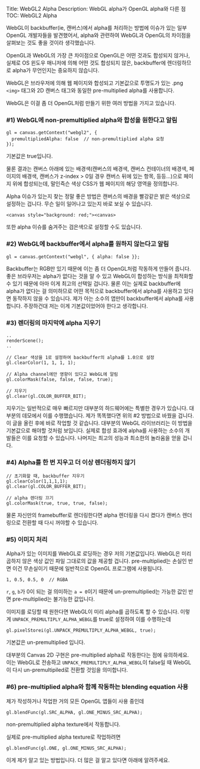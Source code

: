Title: WebGL2 Alpha
Description: WebGL alpha가 OpenGL alpha와 다른 점
TOC: WebGL2 Alpha


WebGL이 backbuffer(ie, 캔버스)에서 alpha를 처리하는 방법에 이슈가 있는 일부 OpenGL 개발자들을 발견했어서, alpha와 관련하여 WebGL과 OpenGL의 차이점을 살펴보는 것도 좋을 것이라 생각했습니다.

OpenGL과 WebGL의 가장 큰 차이점으로 OpenGL은 어떤 것과도 합성되지 않거나, 실제로 OS 윈도우 매니저에 의해 어떤 것도 합성되지 않은, backbuffer에 렌더링하므로 alpha가 무언인지는 중요하지 않습니다.

WebGL은 브라우저에 의해 웹 페이지와 합성되고 기본값으로 투명도가 있는 .png `<img>` 태그와 2D 캔버스 태그와 동일한 pre-multiplied alpha를 사용합니다.

WebGL은 이걸 좀 더 OpenGL처럼 만들기 위한 여러 방법을 가지고 있습니다.

### #1) WebGL에 non-premultiplied alpha와 합성을 원한다고 알림

    gl = canvas.getContext("webgl2", {
      premultipliedAlpha: false  // non-premultiplied alpha 요청
    });

기본값은 true입니다.

물론 결과는 캔버스 아래에 있는 배경색(캔버스의 배경색, 캔버스 컨테이너의 배경색, 페이지의 배경색, 캔버스가 z-index > 0일 경우 캔버스 뒤에 있는 항목, 등등...)으로 페이지 위에 합성되는데, 말인즉슨 색상 CSS가 웹 페이지의 해당 영역을 정의합니다.

Alpha 이슈가 있는지 찾는 정말 좋은 방법은 캔버스의 배경을 빨강같은 밝은 색상으로 설정하는 겁니다.
무슨 일이 일어나고 있는지 바로 보실 수 있습니다.

    <canvas style="background: red;"><canvas>

또한 alpha 이슈를 숨겨주는 검은색으로 설정할 수도 있습니다.

### #2) WebGL에 backbuffer에서 alpha를 원하지 않는다고 알림

    gl = canvas.getContext("webgl", { alpha: false }};

Backbuffer는 RGB만 있기 때문에 이는 좀 더 OpenGL처럼 작동하게 만들어 줍니다.
좋은 브라우저는 alpha가 없다는 것을 알 수 있고 WebGL이 합성하는 방식을 최적화할 수 있기 때문에 아마 이게 최고의 선택일 겁니다.
물론 이는 실제로 backbuffer에 alpha가 없다는 걸 의미하므로 어떤 목적으로 backbuffer에서 alpha를 사용하고 있다면 동작하지 않을 수 있습니다.
제가 아는 소수의 앱만이 backbuffer에서 alpha를 사용합니다.
주장하건대 저는 이게 기본값이었어야 한다고 생각합니다.

### #3) 렌더링의 마지막에 alpha 지우기

    ..
    renderScene();
    ..

    // Clear 색상을 1로 설정하여 backbuffer의 alpha를 1.0으로 설정
    gl.clearColor(1, 1, 1, 1);

    // Alpha channel에만 영향이 있다고 WebGL에 알림
    gl.colorMask(false, false, false, true);

    // 지우기
    gl.clear(gl.COLOR_BUFFER_BIT);

지우기는 일반적으로 매우 빠르지만 대부분의 하드웨어에는 특별한 경우가 있습니다.
대부분의 데모에서 이를 수행했습니다.
제가 똑똑했다면 위의 #2 방법으로 바꿨을 겁니다.
이 글을 올린 후에 바로 작업할 것 같습니다.
대부분의 WebGL 라이브러리는 이 방법을 기본값으로 해야할 것처럼 보입니다.
실제로 합성 효과에 alpha를 사용하는 소수의 개발들은 이를 요청할 수 있습니다.
나머지는 최고의 성능과 최소한의 놀라움을 얻을 겁니다.

### #4) Alpha를 한 번 지우고 더 이상 렌더링하지 않기

    // 초기화할 때, backbuffer 지우기
    gl.clearColor(1,1,1,1);
    gl.clear(gl.COLOR_BUFFER_BIT);

    // alpha 렌더링 끄기
    gl.colorMask(true, true, true, false);

물론 자신만의 framebuffer로 렌더링한다면 alpha 렌더링을 다시 켰다가 캔버스 렌더링으로 전환할 때 다시 꺼야할 수 있습니다.

### #5) 이미지 처리

Alpha가 있는 이미지를 WebGL로 로딩하는 경우 저의 기본값입니다.
WebGL은 미리 곱하지 않은 색상 값인 파일 그대로의 값을 제공할 겁니다.
pre-multiplied는 손실인 반면 이건 무손실이기 때문에 일반적으로 OpenGL 프로그램에 사용됩니다.

    1, 0.5, 0.5, 0  // RGBA

`r`, `g`, `b`가 0이 되는 걸 의미하는 `a = 0`이기 때문에 un-premultiplied는 가능한 값인 반면 pre-multiplied는 불가능한 값입니다.

이미지를 로딩할 때 원한다면 WebGL이 미리 alpha를 곱하도록 할 수 있습니다.
이렇게 `UNPACK_PREMULTIPLY_ALPHA_WEBGL`를 true로 설정하여 이를 수행하는데

    gl.pixelStorei(gl.UNPACK_PREMULTIPLY_ALPHA_WEBGL, true);

기본값은 un-premultiplied 입니다.

대부분의 Canvas 2D 구현은 pre-multiplied alpha로 작동한다는 점에 유의하세요.
이는 WebGL로 전송하고 `UNPACK_PREMULTIPLY_ALPHA_WEBGL`이 false일 때 WebGL이 다시 un-premultipiled로 전환할 것임을 의미합니다.

### #6) pre-multiplied alpha와 함께 작동하는 blending equation 사용

제가 작성하거나 작업한 거의 모든 OpenGL 앱들이 사용 중인데

    gl.blendFunc(gl.SRC_ALPHA, gl.ONE_MINUS_SRC_ALPHA);

non-premultiplied alpha texture에서 작동합니다.

실제로 pre-multiplied alpha texture로 작업하려면

    gl.blendFunc(gl.ONE, gl.ONE_MINUS_SRC_ALPHA);

이게 제가 알고 있는 방법입니다.
더 많은 걸 알고 있다면 아래에 알려주세요.

